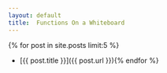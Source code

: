 ```yaml
---
layout: default
title:  Functions On a Whiteboard
---
```


{% for post in site.posts limit:5 %}
+ [{{ post.title }}]({{ post.url }}){% endfor %}
